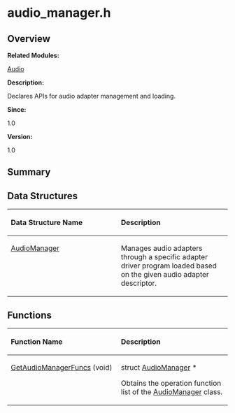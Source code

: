 # audio\_manager.h<a name="EN-US_TOPIC_0000001055518050"></a>

## **Overview**<a name="section620855686093524"></a>

**Related Modules:**

[Audio](audio.md)

**Description:**

Declares APIs for audio adapter management and loading. 

**Since:**

1.0

**Version:**

1.0

## **Summary**<a name="section510377960093524"></a>

## Data Structures<a name="nested-classes"></a>

<a name="table1802381558093524"></a>
<table><thead align="left"><tr id="row1203268524093524"><th class="cellrowborder" valign="top" width="50%" id="mcps1.1.3.1.1"><p id="p216856901093524"><a name="p216856901093524"></a><a name="p216856901093524"></a>Data Structure Name</p>
</th>
<th class="cellrowborder" valign="top" width="50%" id="mcps1.1.3.1.2"><p id="p1247013268093524"><a name="p1247013268093524"></a><a name="p1247013268093524"></a>Description</p>
</th>
</tr>
</thead>
<tbody><tr id="row706702949093524"><td class="cellrowborder" valign="top" width="50%" headers="mcps1.1.3.1.1 "><p id="p782287116093524"><a name="p782287116093524"></a><a name="p782287116093524"></a><a href="audiomanager.md">AudioManager</a></p>
</td>
<td class="cellrowborder" valign="top" width="50%" headers="mcps1.1.3.1.2 "><p id="p273373660093524"><a name="p273373660093524"></a><a name="p273373660093524"></a>Manages audio adapters through a specific adapter driver program loaded based on the given audio adapter descriptor. </p>
</td>
</tr>
</tbody>
</table>

## Functions<a name="func-members"></a>

<a name="table1251879191093524"></a>
<table><thead align="left"><tr id="row1820237667093524"><th class="cellrowborder" valign="top" width="50%" id="mcps1.1.3.1.1"><p id="p787024785093524"><a name="p787024785093524"></a><a name="p787024785093524"></a>Function Name</p>
</th>
<th class="cellrowborder" valign="top" width="50%" id="mcps1.1.3.1.2"><p id="p548407703093524"><a name="p548407703093524"></a><a name="p548407703093524"></a>Description</p>
</th>
</tr>
</thead>
<tbody><tr id="row909250131093524"><td class="cellrowborder" valign="top" width="50%" headers="mcps1.1.3.1.1 "><p id="p1225673550093524"><a name="p1225673550093524"></a><a name="p1225673550093524"></a><a href="audio.md#ga0c7824f4fe89625d3c9b1d0534ad0151">GetAudioManagerFuncs</a> (void)</p>
</td>
<td class="cellrowborder" valign="top" width="50%" headers="mcps1.1.3.1.2 "><p id="p61014195093524"><a name="p61014195093524"></a><a name="p61014195093524"></a>struct <a href="audiomanager.md">AudioManager</a> * </p>
<p id="p1940445608093524"><a name="p1940445608093524"></a><a name="p1940445608093524"></a>Obtains the operation function list of the <a href="audiomanager.md">AudioManager</a> class. </p>
</td>
</tr>
</tbody>
</table>


